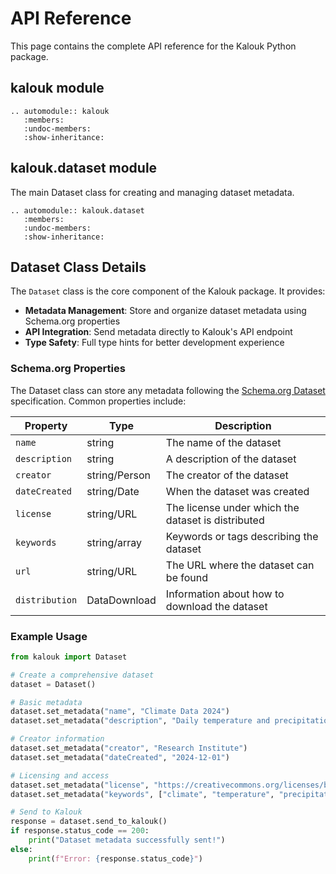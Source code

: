 # API Reference

This page contains the complete API reference for the Kalouk Python package.

## kalouk module

```{eval-rst}
.. automodule:: kalouk
   :members:
   :undoc-members:
   :show-inheritance:
```

## kalouk.dataset module

The main Dataset class for creating and managing dataset metadata.

```{eval-rst}
.. automodule:: kalouk.dataset
   :members:
   :undoc-members:
   :show-inheritance:
```

## Dataset Class Details

The `Dataset` class is the core component of the Kalouk package. It provides:

- **Metadata Management**: Store and organize dataset metadata using Schema.org properties
- **API Integration**: Send metadata directly to Kalouk's API endpoint
- **Type Safety**: Full type hints for better development experience

### Schema.org Properties

The Dataset class can store any metadata following the [Schema.org Dataset](https://schema.org/Dataset) specification. Common properties include:

| Property | Type | Description |
|----------|------|-------------|
| `name` | string | The name of the dataset |
| `description` | string | A description of the dataset |
| `creator` | string/Person | The creator of the dataset |
| `dateCreated` | string/Date | When the dataset was created |
| `license` | string/URL | The license under which the dataset is distributed |
| `keywords` | string/array | Keywords or tags describing the dataset |
| `url` | string/URL | The URL where the dataset can be found |
| `distribution` | DataDownload | Information about how to download the dataset |

### Example Usage

```python
from kalouk import Dataset

# Create a comprehensive dataset
dataset = Dataset()

# Basic metadata
dataset.set_metadata("name", "Climate Data 2024")
dataset.set_metadata("description", "Daily temperature and precipitation data")

# Creator information
dataset.set_metadata("creator", "Research Institute")
dataset.set_metadata("dateCreated", "2024-12-01")

# Licensing and access
dataset.set_metadata("license", "https://creativecommons.org/licenses/by/4.0/")
dataset.set_metadata("keywords", ["climate", "temperature", "precipitation"])

# Send to Kalouk
response = dataset.send_to_kalouk()
if response.status_code == 200:
    print("Dataset metadata successfully sent!")
else:
    print(f"Error: {response.status_code}")
```

